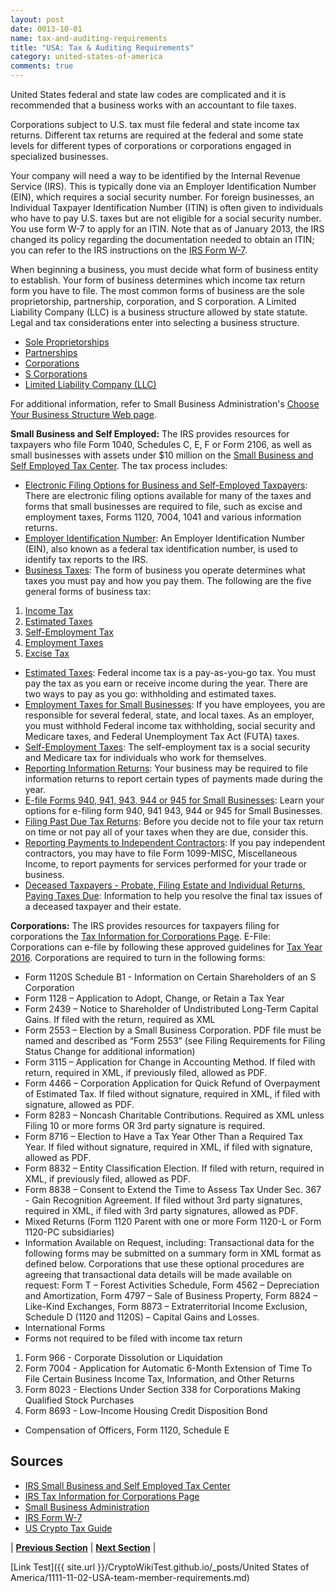 ```yaml
---
layout: post
date: 0013-10-01
name: tax-and-auditing-requirements
title: "USA: Tax & Auditing Requirements"
category: united-states-of-america
comments: true
---
```


United States federal and state law codes are complicated and it is recommended that a business works with an accountant to file taxes. 

Corporations subject to U.S. tax must file federal and state income tax returns. Different tax returns are required at the federal and some state levels for different types of corporations or corporations engaged in specialized businesses. 

Your company will need a way to be identified by the Internal Revenue Service (IRS). This is typically done via an Employer Identification Number (EIN), which requires a social security number. For foreign businesses, an Individual Taxpayer Identification Number (ITIN) is often given to individuals who have to pay U.S. taxes but are not eligible for a social security number. You use form W-7 to apply for an ITIN. Note that as of January 2013, the IRS changed its policy regarding the documentation needed to obtain an ITIN; you can refer to the IRS instructions on the [IRS Form W-7](https://www.irs.gov/pub/irs-pdf/iw7.pdf).

When beginning a business, you must decide what form of business entity to establish. Your form of business determines which income tax return form you have to file. The most common forms of business are the sole proprietorship, partnership, corporation, and S corporation. A Limited Liability Company (LLC) is a business structure allowed by state statute. Legal and tax considerations enter into selecting a business structure.
- [Sole Proprietorships](https://www.irs.gov/businesses/small-businesses-self-employed/sole-proprietorships)
- [Partnerships](https://www.irs.gov/businesses/small-businesses-self-employed/partnerships)
- [Corporations](https://www.irs.gov/businesses/small-businesses-self-employed/forming-a-corporation)
- [S Corporations](https://www.irs.gov/businesses/small-businesses-self-employed/s-corporations)
- [Limited Liability Company (LLC)](https://www.irs.gov/businesses/small-businesses-self-employed/limited-liability-company-llc)

For additional information, refer to Small Business Administration's [Choose Your Business Structure Web page](https://www.sba.gov/starting-business/choose-your-business-structure).

**Small Business and Self Employed:** The IRS provides resources for taxpayers who file Form 1040, Schedules C, E, F or Form 2106, as well as small businesses with assets under $10 million on the [Small Business and Self Employed Tax Center](https://www.irs.gov/businesses/small-business-and-self-employed-tax-center). The tax process includes:
- [Electronic Filing Options for Business and Self-Employed Taxpayers](https://www.irs.gov/e-file-providers/electronic-filing-options-for-business-and-self-employed-taxpayers): There are electronic filing options available for many of the taxes and forms that small businesses are required to file, such as excise and employment taxes, Forms 1120, 7004, 1041 and various information returns.
- [Employer Identification Number](https://www.irs.gov/businesses/small-businesses-self-employed/employer-id-numbers): An Employer Identification Number (EIN), also known as a federal tax identification number, is used to identify tax reports to the IRS.
- [Business Taxes](https://www.irs.gov/businesses/small-businesses-self-employed/business-taxes): The form of business you operate determines what taxes you must pay and how you pay them. The following are the five general forms of business tax:
1. [Income Tax](https://www.irs.gov/businesses/small-businesses-self-employed/business-taxes#income)
2. [Estimated Taxes](https://www.irs.gov/businesses/small-businesses-self-employed/business-taxes#estimated)
3. [Self-Employment Tax](https://www.irs.gov/businesses/small-businesses-self-employed/business-taxes#self)
4. [Employment Taxes](https://www.irs.gov/businesses/small-businesses-self-employed/business-taxes#employment)
5. [Excise Tax](https://www.irs.gov/businesses/small-businesses-self-employed/business-taxes#excise)
- [Estimated Taxes](https://www.irs.gov/businesses/small-businesses-self-employed/estimated-taxes): Federal income tax is a pay-as-you-go tax. You must pay the tax as you earn or receive income during the year. There are two ways to pay as you go: withholding and estimated taxes.
- [Employment Taxes for Small Businesses](https://www.irs.gov/businesses/small-businesses-self-employed/employment-taxes): If you have employees, you are responsible for several federal, state, and local taxes. As an employer, you must withhold Federal income tax withholding, social security and Medicare taxes, and Federal Unemployment Tax Act (FUTA) taxes.
- [Self-Employment Taxes](https://www.irs.gov/businesses/small-businesses-self-employed/self-employment-tax-social-security-and-medicare-taxes): The self-employment tax is a social security and Medicare tax for individuals who work for themselves.
- [Reporting Information Returns](https://www.irs.gov/businesses/small-businesses-self-employed/am-i-required-to-file-a-form-1099-or-other-information-return): Your business may be required to file information returns to report certain types of payments made during the year.
- [E-file Forms 940, 941, 943, 944 or 945 for Small Businesses](https://www.irs.gov/businesses/small-businesses-self-employed/e-file-form-940-941-or-944-for-small-businesses): Learn your options for e-filing form 940, 941 943, 944 or 945 for Small Businesses.
- [Filing Past Due Tax Returns](https://www.irs.gov/businesses/small-businesses-self-employed/filing-past-due-tax-returns): Before you decide not to file your tax return on time or not pay all of your taxes when they are due, consider this.
- [Reporting Payments to Independent Contractors](https://www.irs.gov/businesses/small-businesses-self-employed/reporting-payments-to-independent-contractors): If you pay independent contractors, you may have to file Form 1099-MISC, Miscellaneous Income, to report payments for services performed for your trade or business.
- [Deceased Taxpayers - Probate, Filing Estate and Individual Returns, Paying Taxes Due](https://www.irs.gov/businesses/small-businesses-self-employed/deceased-taxpayers-probate-filing-estate-and-individual-returns-paying-taxes-due): Information to help you resolve the final tax issues of a deceased taxpayer and their estate.

**Corporations:** The IRS provides resources for taxpayers filing for corporations the [Tax Information for Corporations Page](https://www.irs.gov/corporations).
E-File: Corporations can e-file by following these approved guidelines for [Tax Year 2016](https://www.irs.gov/businesses/corporations/tax-year-2016-directions-for-corporations-to-e-file). Corporations are required to turn in the following forms:
- Form 1120S Schedule B1 - Information on Certain Shareholders of an S Corporation
- Form 1128 – Application to Adopt, Change, or Retain a Tax Year
- Form 2439 – Notice to Shareholder of Undistributed Long-Term Capital Gains. If filed with the return, required as XML
- Form 2553 – Election by a Small Business Corporation. PDF file must be named and described as “Form 2553” (see Filing Requirements for Filing Status Change for additional information)
- Form 3115 – Application for Change in Accounting Method. If filed with return, required in XML, if previously filed, allowed as PDF. 
- Form 4466 – Corporation Application for Quick Refund of Overpayment of Estimated Tax. If filed without signature, required in XML, if filed with signature, allowed as PDF. 
- Form 8283 – Noncash Charitable Contributions. Required as XML unless Filing 10 or more forms OR 3rd party signature is required.
- Form 8716 – Election to Have a Tax Year Other Than a Required Tax Year. If filed without signature, required in XML, if filed with signature, allowed as PDF. 
- Form 8832 – Entity Classification Election. If filed with return, required in XML, if previously filed, allowed as PDF.
- Form 8838 – Consent to Extend the Time to Assess Tax Under Sec. 367 - Gain Recognition Agreement. If filed without 3rd party signatures, required in XML, if filed with 3rd party signatures, allowed as PDF.
- Mixed Returns (Form 1120 Parent with one or more Form 1120-L or Form 1120-PC subsidiaries)
- Information Available on Request, including: Transactional data for the following forms may be submitted on a summary form in XML format as defined below. Corporations that use these optional procedures are agreeing that transactional data details will be made available on request: Form T – Forest Activities Schedule, Form 4562 – Depreciation and Amortization, Form 4797 – Sale of Business Property, Form 8824 – Like-Kind Exchanges, Form 8873 – Extraterritorial Income Exclusion, Schedule D (1120 and 1120S) – Capital Gains and Losses.
- International Forms
- Forms not required to be filed with income tax return
1. Form 966 - Corporate Dissolution or Liquidation
2. Form 7004 -  Application for Automatic 6-Month Extension of Time To File Certain Business Income Tax, Information, and Other Returns
3. Form 8023 - Elections Under Section 338 for Corporations Making Qualified Stock Purchases 
4. Form 8693 - Low-Income Housing Credit Disposition Bond
- Compensation of Officers, Form 1120, Schedule E

Sources
------
- [IRS Small Business and Self Employed Tax Center](https://www.irs.gov/businesses/small-business-and-self-employed-tax-center)
- [IRS Tax Information for Corporations Page](https://www.irs.gov/corporations)
- [Small Business Administration](https://www.sba.gov/business-guide/launch/choose-business-structure-types-chart)
- [IRS Form W-7](https://www.irs.gov/pub/irs-pdf/iw7.pdf)
- [US Crypto Tax Guide](https://drive.google.com/file/d/1ewnxdMBeqr2QW6cM0mAXMhn5-rgvk_bB/view)


| **[Previous Section](https://mimush.github.io/CryptoWikiTest.github.io//united-states-of-america/USA-team-member-requirements.html)** | **[Next Section](https://mimush.github.io/CryptoWikiTest.github.io//united-states-of-america/USA-governing-by-law.html)** |

[Link Test]({{ site.url }}/CryptoWikiTest.github.io/_posts/United States of America/1111-11-02-USA-team-member-requirements.md)
